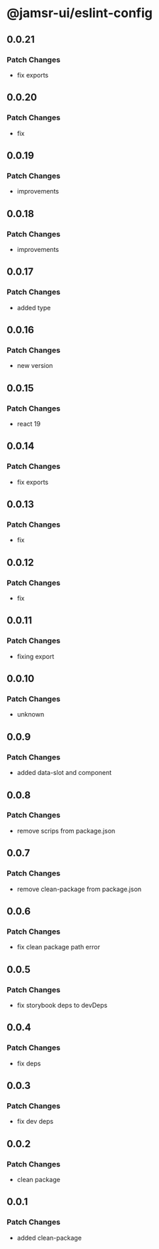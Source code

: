 # @jamsr-ui/eslint-config

## 0.0.21

### Patch Changes

- fix exports

## 0.0.20

### Patch Changes

- fix

## 0.0.19

### Patch Changes

- improvements

## 0.0.18

### Patch Changes

- improvements

## 0.0.17

### Patch Changes

- added type

## 0.0.16

### Patch Changes

- new version

## 0.0.15

### Patch Changes

- react 19

## 0.0.14

### Patch Changes

- fix exports

## 0.0.13

### Patch Changes

- fix

## 0.0.12

### Patch Changes

- fix

## 0.0.11

### Patch Changes

- fixing export

## 0.0.10

### Patch Changes

- unknown

## 0.0.9

### Patch Changes

- added data-slot and component

## 0.0.8

### Patch Changes

- remove scrips from package.json

## 0.0.7

### Patch Changes

- remove clean-package from package.json

## 0.0.6

### Patch Changes

- fix clean package path error

## 0.0.5

### Patch Changes

- fix storybook deps to devDeps

## 0.0.4

### Patch Changes

- fix deps

## 0.0.3

### Patch Changes

- fix dev deps

## 0.0.2

### Patch Changes

- clean package

## 0.0.1

### Patch Changes

- added clean-package
